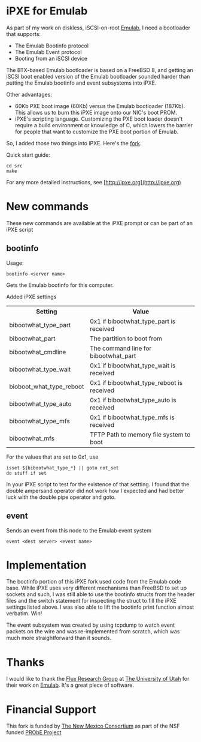 # iPXE for Emulab

As part of my work on diskless, iSCSI-on-root [Emulab](http://emulab.net), I need a bootloader that supports:

* The Emulab Bootinfo protocol
* The Emulab Event protocol
* Booting from an iSCSI device

The BTX-based Emulab bootloader is based on a FreeBSD 8, and getting an iSCSI boot enabled version of the Emulab bootloader sounded harder than putting the Emulab bootinfo and event subsystems into iPXE. 

Other advantages: 

* 60Kb PXE boot image (60Kb) versus the Emulab bootloader (187Kb). This allows us to burn this iPXE image onto our NIC's boot PROM.
* iPXE's scripting language. Customizing the PXE boot loader doesn't require a build environment or knowledge of C, which lowers the barrier for people that want to customize the PXE boot portion of Emulab.

So, I added those two things into iPXE. Here's the [fork](https://github.com/riskybacon/ipxe).

Quick start guide:

```
cd src
make
```

For any more detailed instructions, see [http://ipxe.org](http://ipxe.org)

# New commands

These new commands are available at the iPXE prompt or can be part
of an iPXE script

## bootinfo

Usage:

```
bootinfo <server name>
```

Gets the Emulab bootinfo for this computer.

Added iPXE settings

<table>
    <tr> <th> Setting </th> <th> Value </th> </tr>
    <tr> <td> bibootwhat_type_part </td> <td> 0x1 if bibootwhat_type_part is received </td> </tr>
    <tr> <td> bibootwhat_part      </td> <td> The partition to boot from </td> </tr>
    <tr> <td> bibootwhat_cmdline   </td> <td> The command line for bibootwhat_part </td> </tr>
    <tr> <td> bibootwhat_type_wait </td> <td> 0x1 if bibootwhat_type_wait is received </td> </tr>
    <tr> <td> bioboot_what_type_reboot </td> <td> 0x1 if bibootwhat_type_reboot is received </td> </tr>
    <tr> <td> bibootwhat_type_auto </td> <td> 0x1 if bibootwhat_type_auto is received </td> </tr>
    <tr> <td> bibootwhat_type_mfs  </td> <td> 0x1 if bibootwhat_type_mfs is received </td> </tr>
    <tr> <td> bibootwhat_mfs       </td> <td> TFTP Path to memory file system to boot </td> </tr>
</table>

For the values that are set to 0x1, use 

```
isset ${bibootwhat_type_*} || goto not_set
do stuff if set
```

In your iPXE script to test for the existence of that settting. I found that the double ampersand operator did not work how I expected and had better luck with the double pipe operator and goto.

## event

Sends an event from this node to the Emulab event system

```
event <dest server> <event name>
```

# Implementation 

The bootinfo portion of this iPXE fork used code from the Emulab code base. While iPXE uses very different mechanisms than FreeBSD to set up sockets and such, I was still able to use the bootinfo structs from the header files and the switch statement for inspecting the struct to fill the iPXE settings listed above. I was also able to lift the bootinfo print function almost verbatim. Win!

The event subsystem was created by using tcpdump to watch event packets on the wire and was re-implemented from scratch, which was much more straightforward than it sounds.

# Thanks

I would like to thank the [Flux Research Group](https://www.flux.utah.edu) at [The University of Utah](http://www.utah.edu) for their work on [Emulab](http://www.emulab.net). It's a great piece of software.


# Financial Support

This fork is funded by [The New Mexico Consortium](http://newmexicoconsortium.org) as part of the NSF funded [PRObE Project](http://nmc-probe.org)
